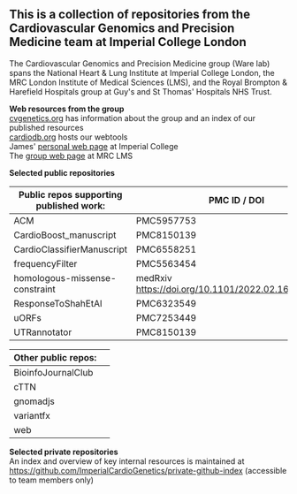 ## This is a collection of repositories from the Cardiovascular Genomics and Precision Medicine team at Imperial College London
The Cardiovascular Genomics and Precision Medicine group (Ware lab) spans the National Heart & Lung Institute at Imperial College London, the MRC London Institute of Medical Sciences (LMS), and the Royal Brompton & Harefield Hospitals group at Guy's and St Thomas' Hospitals NHS Trust.

**Web resources from the group**  
[cvgenetics.org](https://cvgenetics.org) has information about the group and an index of our published resources  
[cardiodb.org](https://cardiodb.org) hosts our webtools  
James' [personal web page](https://www.imperial.ac.uk/people/j.ware) at Imperial College  
The [group web page](https://lms.mrc.ac.uk/research-group/cardiovascular-genomics/) at MRC LMS  


**Selected public repositories**  

|Public repos supporting published work: | PMC ID / DOI | Description |
|-|-|-|
| ACM | PMC5957753 | | 
| CardioBoost_manuscript | PMC8150139 |  |
| CardioClassifierManuscript | PMC6558251 |  |
| frequencyFilter | PMC5563454 |  |
| homologous-missense-constraint | medRxiv https://doi.org/10.1101/2022.02.16.22271023 |  |
| ResponseToShahEtAl | PMC6323549 |  |
| uORFs | PMC7253449 |  |
| UTRannotator | PMC8150139 |  |

|Other public repos: | |
|-|-| 
| BioinfoJournalClub | |  
| cTTN | |  
| gnomadjs | |  
| variantfx | |  
| web | |  


**Selected private repositories**  
An index and overview of key internal resources is maintained at https://github.com/ImperialCardioGenetics/private-github-index (accessible to team members only)
